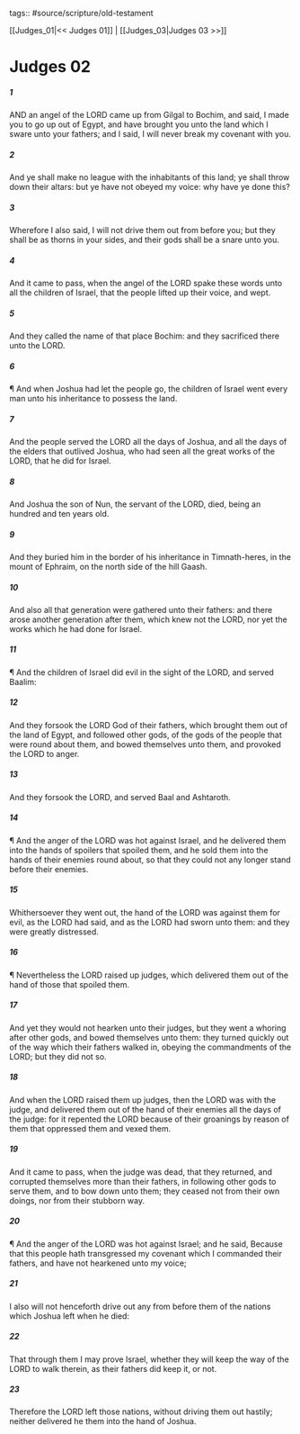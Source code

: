tags:: #source/scripture/old-testament

[[Judges_01|<< Judges 01]] | [[Judges_03|Judges 03 >>]]

# Judges 02

##### 1

AND an angel of the LORD came up from Gilgal to Bochim, and said, I made you to go up out of Egypt, and have brought you unto the land which I sware unto your fathers; and I said, I will never break my covenant with you.

##### 2

And ye shall make no league with the inhabitants of this land; ye shall throw down their altars: but ye have not obeyed my voice: why have ye done this?

##### 3

Wherefore I also said, I will not drive them out from before you; but they shall be as thorns in your sides, and their gods shall be a snare unto you.

##### 4

And it came to pass, when the angel of the LORD spake these words unto all the children of Israel, that the people lifted up their voice, and wept.

##### 5

And they called the name of that place Bochim: and they sacrificed there unto the LORD.

##### 6

¶ And when Joshua had let the people go, the children of Israel went every man unto his inheritance to possess the land.

##### 7

And the people served the LORD all the days of Joshua, and all the days of the elders that outlived Joshua, who had seen all the great works of the LORD, that he did for Israel.

##### 8

And Joshua the son of Nun, the servant of the LORD, died, being an hundred and ten years old.

##### 9

And they buried him in the border of his inheritance in Timnath-heres, in the mount of Ephraim, on the north side of the hill Gaash.

##### 10

And also all that generation were gathered unto their fathers: and there arose another generation after them, which knew not the LORD, nor yet the works which he had done for Israel.

##### 11

¶ And the children of Israel did evil in the sight of the LORD, and served Baalim:

##### 12

And they forsook the LORD God of their fathers, which brought them out of the land of Egypt, and followed other gods, of the gods of the people that were round about them, and bowed themselves unto them, and provoked the LORD to anger.

##### 13

And they forsook the LORD, and served Baal and Ashtaroth.

##### 14

¶ And the anger of the LORD was hot against Israel, and he delivered them into the hands of spoilers that spoiled them, and he sold them into the hands of their enemies round about, so that they could not any longer stand before their enemies.

##### 15

Whithersoever they went out, the hand of the LORD was against them for evil, as the LORD had said, and as the LORD had sworn unto them: and they were greatly distressed.

##### 16

¶ Nevertheless the LORD raised up judges, which delivered them out of the hand of those that spoiled them.

##### 17

And yet they would not hearken unto their judges, but they went a whoring after other gods, and bowed themselves unto them: they turned quickly out of the way which their fathers walked in, obeying the commandments of the LORD; but they did not so.

##### 18

And when the LORD raised them up judges, then the LORD was with the judge, and delivered them out of the hand of their enemies all the days of the judge: for it repented the LORD because of their groanings by reason of them that oppressed them and vexed them.

##### 19

And it came to pass, when the judge was dead, that they returned, and corrupted themselves more than their fathers, in following other gods to serve them, and to bow down unto them; they ceased not from their own doings, nor from their stubborn way.

##### 20

¶ And the anger of the LORD was hot against Israel; and he said, Because that this people hath transgressed my covenant which I commanded their fathers, and have not hearkened unto my voice;

##### 21

I also will not henceforth drive out any from before them of the nations which Joshua left when he died:

##### 22

That through them I may prove Israel, whether they will keep the way of the LORD to walk therein, as their fathers did keep it, or not.

##### 23

Therefore the LORD left those nations, without driving them out hastily; neither delivered he them into the hand of Joshua.
